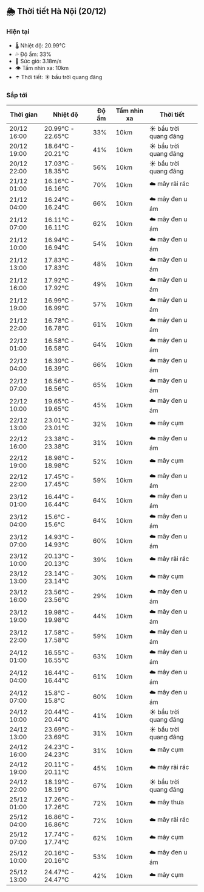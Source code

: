 ## 🌦️ Thời tiết Hà Nội (20/12)

### Hiện tại

- 🌡️ Nhiệt độ: 20.99℃
- 💦 Độ ẩm: 33%
- 💨 Sức gió: 3.18m/s
- 👁️ Tầm nhìn xa: 10km
- ☂️ Thời tiết: ☀️ bầu trời quang đãng

### Sắp tới

| Thời gian | Nhiệt độ | Độ ẩm | Tầm nhìn xa | Thời tiết |
| --- | --- | --- | --- | --- |
| 20/12 16:00 | 20.99℃ - 22.65℃ | 33% | 10km | ☀️ bầu trời quang đãng |
| 20/12 19:00 | 18.64℃ - 20.21℃ | 41% | 10km | ☀️ bầu trời quang đãng |
| 20/12 22:00 | 17.03℃ - 18.35℃ | 56% | 10km | ☀️ bầu trời quang đãng |
| 21/12 01:00 | 16.16℃ - 16.16℃ | 70% | 10km | ☁️ mây rải rác |
| 21/12 04:00 | 16.24℃ - 16.24℃ | 66% | 10km | ☁️ mây đen u ám |
| 21/12 07:00 | 16.11℃ - 16.11℃ | 62% | 10km | ☁️ mây đen u ám |
| 21/12 10:00 | 16.94℃ - 16.94℃ | 54% | 10km | ☁️ mây đen u ám |
| 21/12 13:00 | 17.83℃ - 17.83℃ | 48% | 10km | ☁️ mây đen u ám |
| 21/12 16:00 | 17.92℃ - 17.92℃ | 49% | 10km | ☁️ mây đen u ám |
| 21/12 19:00 | 16.99℃ - 16.99℃ | 57% | 10km | ☁️ mây đen u ám |
| 21/12 22:00 | 16.78℃ - 16.78℃ | 61% | 10km | ☁️ mây đen u ám |
| 22/12 01:00 | 16.58℃ - 16.58℃ | 64% | 10km | ☁️ mây đen u ám |
| 22/12 04:00 | 16.39℃ - 16.39℃ | 66% | 10km | ☁️ mây đen u ám |
| 22/12 07:00 | 16.56℃ - 16.56℃ | 65% | 10km | ☁️ mây đen u ám |
| 22/12 10:00 | 19.65℃ - 19.65℃ | 45% | 10km | ☁️ mây đen u ám |
| 22/12 13:00 | 23.01℃ - 23.01℃ | 32% | 10km | ☁️ mây cụm |
| 22/12 16:00 | 23.38℃ - 23.38℃ | 31% | 10km | ☁️ mây đen u ám |
| 22/12 19:00 | 18.98℃ - 18.98℃ | 52% | 10km | ☁️ mây cụm |
| 22/12 22:00 | 17.45℃ - 17.45℃ | 59% | 10km | ☁️ mây đen u ám |
| 23/12 01:00 | 16.44℃ - 16.44℃ | 64% | 10km | ☁️ mây đen u ám |
| 23/12 04:00 | 15.6℃ - 15.6℃ | 64% | 10km | ☁️ mây đen u ám |
| 23/12 07:00 | 14.93℃ - 14.93℃ | 60% | 10km | ☁️ mây đen u ám |
| 23/12 10:00 | 20.13℃ - 20.13℃ | 39% | 10km | ☁️ mây rải rác |
| 23/12 13:00 | 23.14℃ - 23.14℃ | 30% | 10km | ☁️ mây cụm |
| 23/12 16:00 | 23.56℃ - 23.56℃ | 29% | 10km | ☁️ mây đen u ám |
| 23/12 19:00 | 19.98℃ - 19.98℃ | 44% | 10km | ☁️ mây đen u ám |
| 23/12 22:00 | 17.58℃ - 17.58℃ | 59% | 10km | ☁️ mây đen u ám |
| 24/12 01:00 | 16.55℃ - 16.55℃ | 63% | 10km | ☁️ mây đen u ám |
| 24/12 04:00 | 16.44℃ - 16.44℃ | 61% | 10km | ☁️ mây đen u ám |
| 24/12 07:00 | 15.8℃ - 15.8℃ | 60% | 10km | ☁️ mây đen u ám |
| 24/12 10:00 | 20.44℃ - 20.44℃ | 41% | 10km | ☀️ bầu trời quang đãng |
| 24/12 13:00 | 23.69℃ - 23.69℃ | 31% | 10km | ☀️ bầu trời quang đãng |
| 24/12 16:00 | 24.23℃ - 24.23℃ | 31% | 10km | ☁️ mây cụm |
| 24/12 19:00 | 20.11℃ - 20.11℃ | 45% | 10km | ☁️ mây rải rác |
| 24/12 22:00 | 18.19℃ - 18.19℃ | 67% | 10km | ☀️ bầu trời quang đãng |
| 25/12 01:00 | 17.26℃ - 17.26℃ | 72% | 10km | ☁️ mây thưa |
| 25/12 04:00 | 16.86℃ - 16.86℃ | 72% | 10km | ☁️ mây rải rác |
| 25/12 07:00 | 17.74℃ - 17.74℃ | 62% | 10km | ☁️ mây cụm |
| 25/12 10:00 | 20.16℃ - 20.16℃ | 53% | 10km | ☁️ mây đen u ám |
| 25/12 13:00 | 24.47℃ - 24.47℃ | 42% | 10km | ☁️ mây cụm |
